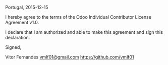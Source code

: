 Portugal, 2015-12-15

I hereby agree to the terms of the Odoo Individual Contributor License
Agreement v1.0.

I declare that I am authorized and able to make this agreement and sign this
declaration.

Signed,

Vitor Fernandes vmlf01@gmail.com https://github.com/vmlf01
